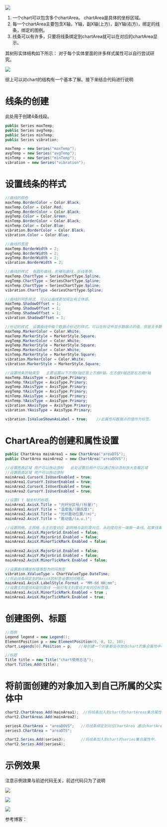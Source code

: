 ![](https://ws2.sinaimg.cn/large/006tKfTcly1fsru7ucpf1j30xt0h1jut.jpg)

1. 一个chart可以包含多个chartArea。 chartArea是具体的坐标区域。
2. 每一个chartArea主要包含X轴，Y轴，副X轴(上方)，副Y轴(右方)，绑定的线条，绑定的图例。 
3. 线条可以有许多，只要将线条绑定到chartArea就可以在对应的chartArea显示。

其树形实体结构如下所示： 对于每个实体里面的许多样式属性可以自行尝试研究。

![](https://ws2.sinaimg.cn/large/006tKfTcly1fsru8tnm2dj30jv0auwfa.jpg)

综上可以对chart的结构有一个基本了解。接下来结合代码进行说明

# 线条的创建

此处用于创建4条线段。

```c#
public Series maxTemp;  
public Series avgTemp;  
public Series minTemp;  
public Series vibration;

maxTemp = new Series("maxTemp");  
avgTemp = new Series("avgTemp");  
minTemp = new Series("minTemp");  
vibration = new Series("vibration");
```

# 设置线条的样式

```c#
//曲线的颜色  
maxTemp.BorderColor = Color.Black;  
maxTemp.Color = Color.Red;  
avgTemp.BorderColor = Color.Black;  
avgTemp.Color = Color.Green;  
minTemp.BorderColor = Color.Black;  
minTemp.Color = Color.Blue;  
vibration.BorderColor = Color.Black;  
vibration.Color = Color.Blue;  

//曲线的宽度  
maxTemp.BorderWidth = 2;  
avgTemp.BorderWidth = 2;  
avgTemp.BorderWidth = 2;  
vibration.BorderWidth = 2;  

//曲线的样式  有圆形曲线，阶梯形曲线，折线等等。  
maxTemp.ChartType = SeriesChartType.Spline;      
avgTemp.ChartType = SeriesChartType.Spline;  
minTemp.ChartType = SeriesChartType.Spline;  
vibration.ChartType =SeriesChartType.Spline; 

//曲线的阴影样式  可以让曲线更加突出有立体感。  
maxTemp.ShadowOffset = 1;  
avgTemp.ShadowOffset = 1;  
minTemp.ShadowOffset = 1;  
vibration.ShadowOffset = 1;  

//标记的样式  设置曲线中每个数据点标记的样式。可以在标记中显示数据点的值，但是太多数据点的话将没有可视性
maxTemp.MarkerColor = Color.White;  
maxTemp.MarkerStyle = MarkerStyle.Square;  
avgTemp.MarkerColor = Color.White;  
avgTemp.MarkerStyle = MarkerStyle.Square;  
minTemp.MarkerColor = Color.White;  
minTemp.MarkerStyle = MarkerStyle.Square;  
vibration.MarkerColor = Color.White;  
vibration.MarkerStyle = MarkerStyle.Square;

//设置线条的轴类型   主要设置以下方做X轴还是上方做X轴，左方做Y轴还是右方做Y轴  
maxTemp.XAxisType = AxisType.Primary;  
maxTemp.YAxisType = AxisType.Primary;  
avgTemp.XAxisType = AxisType.Primary;  
avgTemp.YAxisType = AxisType.Primary;  
minTemp.XAxisType = AxisType.Primary;  
minTemp.YAxisType = AxisType.Primary;  
vibration.XAxisType = AxisType.Primary;  
vibration.YAxisType = AxisType.Primary; 

vibration.IsValueShownAsLabel = true;    //此属性将数据点的值作为标签。


```

# ChartArea的创建和属性设置

```c#
public ChartArea mainArea1 = new ChartArea("areaDTS");
public ChartArea mainArea2 = new ChartArea("areaDOVS"); 

//设置图表区域 用户可以拖动游标   此处设置后用户可以通过拖动游标放大查看区域 
//设置图表区域 用户可以拖动游标  
mainArea1.CursorX.IsUserEnabled = true;  
mainArea1.CursorY.IsUserEnabled = true;  
mainArea2.CursorX.IsUserEnabled = true;  
mainArea2.CursorY.IsUserEnabled = true;

//设置X Y 轴坐标的标题。  
mainArea1.AxisX.Title = "光纤分区号/(标量)";  
mainArea1.AxisY.Title = "温度值/(摄氏度)";  
mainArea2.AxisX.Title = "光纤震动位置/(m)";  
mainArea2.AxisY.Title = "震动值/(a.u.)";

//设置网格。主网格 与主刻度对应 副网格与副刻度对应，从刻度向另一端画一条线。如果线条中数据过多,产生较多的网格线会 使得整个区域过于密集，甚至为全黑色。所以在数据点较多的情况小关闭副网格，甚至主网格
mainArea1.AxisX.MajorGrid.Enabled = false;  
mainArea1.AxisY.MajorGrid.Enabled = false;  
mainArea1.AxisX.MinorTickMark.Enabled = false;  
  
mainArea2.AxisX.MajorGrid.Enabled = false;  
mainArea2.AxisY.MajorGrid.Enabled = false;  
mainArea2.AxisX.MinorTickMark.Enabled = false; 

//设置曲线横坐标值类型为时间类型
vibration.XValueType = ChartValueType.DateTime; 
//将此线条绑定到的AxisX的标签设置时间格式。  
mainArea1.AxisX.LabelStyle.Format = "MM-dd HH:mm";
//设置主刻度线和副刻度线 一般只有主刻度线才有对应标签值。  
mainArea1.AxisX.MinorTickMark.Enabled = true ;  
mainArea1.AxisX.MajorTickMark.Enabled = true;
```

# 创建图例、标题

 ```c#
//图例
Legend legend = new Legend(); 
ElementPosition p = new ElementPosition(0, 0, 12, 10); 
chart.Legends[0].Position = p;   //每创建一个对象都会存放在chart的集合属性中可以通过数组的形式随机访问

//标题
Title title = new Title("chart使用方法");  
chart.Titles.Add(title);  

 ```

# 将前面创建的对象加入到自己所属的父实体中

```c#
chart2.ChartAreas.Add(mainArea1);  //将线条加入到chart的chartAreas集合属性中  
chart2.ChartAreas.Add(mainArea2); 

series4.ChartArea = "areaDOVS";   //将线条绑定到对应ChartArea 通过chartArea的名字就可以绑定  
series3.ChartArea = "areaDTS";  

chart2.Series.Add(series3);       //将线条加入到chart的series集合属性中。  
chart2.Series.Add(series4);
```

# 示例效果

注意示例效果与前述代码无关，前述代码只为了说明

![](https://ws1.sinaimg.cn/large/006tKfTcly1fsrughdoy4j30wf0c00u7.jpg)



![](https://ws4.sinaimg.cn/large/006tKfTcly1fsruh5tcpwj318o0eljwe.jpg)

![](https://ws4.sinaimg.cn/large/006tKfTcly1fsruhdr9dyj31520ijgpv.jpg)





参考博客：[](https://blog.csdn.net/andrewniu/article/details/78770186)